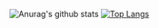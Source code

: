 <!--
**dimgraycat/dimgraycat** is a ✨ _special_ ✨ repository because its `README.md` (this file) appears on your GitHub profile.

Here are some ideas to get you started:

- 🔭 I’m currently working on ...
- 🌱 I’m currently learning ...
- 👯 I’m looking to collaborate on ...
- 🤔 I’m looking for help with ...
- 💬 Ask me about ...
- 📫 How to reach me: ...
- 😄 Pronouns: ...
- ⚡ Fun fact: ...
-->
![Anurag's github stats](https://github-readme-stats.vercel.app/api?username=dimgraycat&show_icons=true&theme=nord)
[![Top Langs](https://github-readme-stats.vercel.app/api/top-langs/?username=dimgraycat&layout=compact)](https://github.com/anuraghazra/github-readme-stats)
